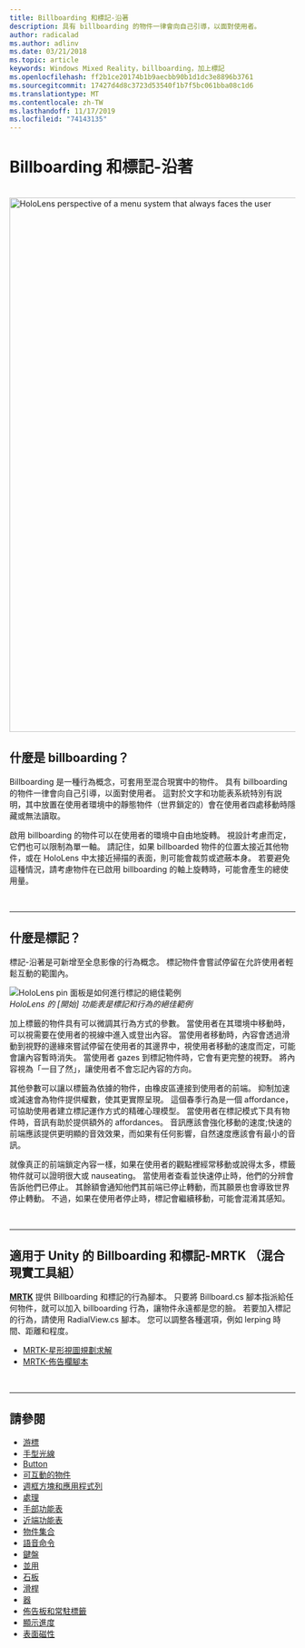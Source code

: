 ```yaml
---
title: Billboarding 和標記-沿著
description: 具有 billboarding 的物件一律會向自己引導，以面對使用者。
author: radicalad
ms.author: adlinv
ms.date: 03/21/2018
ms.topic: article
keywords: Windows Mixed Reality，billboarding，加上標記
ms.openlocfilehash: ff2b1ce20174b1b9aecbb90b1d1dc3e8896b3761
ms.sourcegitcommit: 17427d4d8c3723d53540f1b7f5bc061bba08c1d6
ms.translationtype: MT
ms.contentlocale: zh-TW
ms.lasthandoff: 11/17/2019
ms.locfileid: "74143135"
---
```

# <a name="billboarding-and-tag-along"></a>Billboarding 和標記-沿著

<br>

<img src="images/UX/MRTK_TagAlong.gif" alt="HoloLens perspective of a menu system that always faces the user" width="940px">
<br>

## <a name="what-is-billboarding"></a>什麼是 billboarding？

Billboarding 是一種行為概念，可套用至混合現實中的物件。 具有 billboarding 的物件一律會向自己引導，以面對使用者。 這對於文字和功能表系統特別有説明，其中放置在使用者環境中的靜態物件（世界鎖定的）會在使用者四處移動時隱藏或無法讀取。

啟用 billboarding 的物件可以在使用者的環境中自由地旋轉。 視設計考慮而定，它們也可以限制為單一軸。 請記住，如果 billboarded 物件的位置太接近其他物件，或在 HoloLens 中太接近掃描的表面，則可能會裁剪或遮蔽本身。 若要避免這種情況，請考慮物件在已啟用 billboarding 的軸上旋轉時，可能會產生的總使用量。

<br>

---
## <a name="what-is-a-tag-along"></a>什麼是標記？

標記-沿著是可新增至全息影像的行為概念。 標記物件會嘗試停留在允許使用者輕鬆互動的範圍內。

![HoloLens pin 面板是如何進行標記的絕佳範例](images/tagalong-1000px.jpg)<br>
*HoloLens 的 [開始] 功能表是標記和行為的絕佳範例*

加上標籤的物件具有可以微調其行為方式的參數。 當使用者在其環境中移動時，可以視需要在使用者的視線中進入或登出內容。 當使用者移動時，內容會透過滑動到視野的邊緣來嘗試停留在使用者的其邊界中，視使用者移動的速度而定，可能會讓內容暫時消失。 當使用者 gazes 到標記物件時，它會有更完整的視野。 將內容視為「一目了然」，讓使用者不會忘記內容的方向。

其他參數可以讓以標籤為依據的物件，由橡皮區連接到使用者的前端。 抑制加速或減速會為物件提供權數，使其更實際呈現。 這個春季行為是一個 affordance，可協助使用者建立標記運作方式的精確心理模型。 當使用者在標記模式下具有物件時，音訊有助於提供額外的 affordances。 音訊應該會強化移動的速度;快速的前端應該提供更明顯的音效效果，而如果有任何影響，自然速度應該會有最小的音訊。

就像真正的前端鎖定內容一樣，如果在使用者的觀點裡經常移動或說得太多，標籤物件就可以證明很大或 nauseating。 當使用者查看並快速停止時，他們的分辨會告訴他們已停止。 其餘額會通知他們其前端已停止轉動，而其願景也會導致世界停止轉動。 不過，如果在使用者停止時，標記會繼續移動，可能會混淆其感知。

<br>

---

## <a name="billboarding-and-tag-along-in-mrtkmixed-reality-toolkit-for-unity"></a>適用于 Unity 的 Billboarding 和標記-MRTK （混合現實工具組）
**[MRTK](https://github.com/Microsoft/MixedRealityToolkit-Unity)** 提供 Billboarding 和標記的行為腳本。 只要將 Billboard.cs 腳本指派給任何物件，就可以加入 billboarding 行為，讓物件永遠都是您的臉。 若要加入標記的行為，請使用 RadialView.cs 腳本。 您可以調整各種選項，例如 lerping 時間、距離和程度。

* [MRTK-星形視圖規劃求解](https://microsoft.github.io/MixedRealityToolkit-Unity/Documentation/README_Solver.html#radialview)
* [MRTK-佈告欄腳本](https://github.com/microsoft/MixedRealityToolkit-Unity/blob/mrtk_release/Assets/MixedRealityToolkit.SDK/Features/UX/Scripts/Utilities/Billboard.cs)


<br>

---

## <a name="see-also"></a>請參閱

* [游標](cursors.md)
* [手型光線](point-and-commit.md)
* [Button](button.md)
* [可互動的物件](interactable-object.md)
* [週框方塊和應用程式列](app-bar-and-bounding-box.md)
* [處理](direct-manipulation.md)
* [手部功能表](hand-menu.md)
* [近端功能表](near-menu.md)
* [物件集合](object-collection.md)
* [語音命令](voice-input.md)
* [鍵盤](keyboard.md)
* [並用](tooltip.md)
* [石板](slate.md)
* [滑桿](slider.md)
* [器](shader.md)
* [佈告板和常駐標籤](billboarding-and-tag-along.md)
* [顯示進度](progress.md)
* [表面磁性](surface-magnetism.md)
